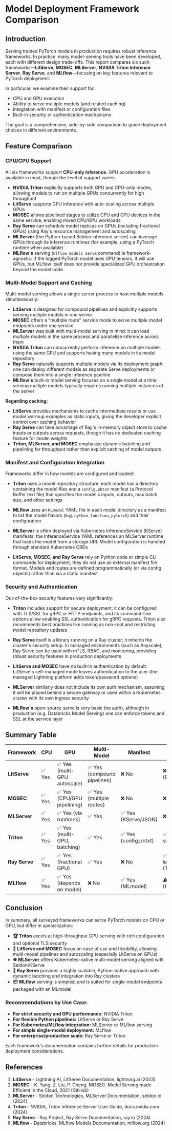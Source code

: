 # Model Deployment Framework Comparison

## Introduction

Serving trained PyTorch models in production requires robust inference frameworks. In practice, many model-serving tools have been developed, each with different design trade-offs. This report compares six such frameworks—**LitServe**, **MOSEC**, **MLServer**, **NVIDIA Triton Inference Server**, **Ray Serve**, and **MLflow**—focusing on key features relevant to PyTorch deployment. 

In particular, we examine their support for:
- CPU and GPU execution
- Ability to serve multiple models (and related caching)
- Integration with manifest or configuration files
- Built-in security or authentication mechanisms

The goal is a comprehensive, side-by-side comparison to guide deployment choices in different environments.

## Feature Comparison

### CPU/GPU Support

All six frameworks support **CPU-only inference**. GPU acceleration is available in most, though the level of support varies:

- **NVIDIA Triton** explicitly supports both GPU and CPU-only modes, allowing models to run on multiple GPUs concurrently for high throughput
- **LitServe** supports GPU inference with auto-scaling across multiple GPUs
- **MOSEC** allows pipelined stages to utilize CPU and GPU devices in the same service, enabling mixed CPU/GPU workloads
- **Ray Serve** can schedule model replicas on GPUs (including fractional GPUs) using Ray's resource management and autoscaling
- **MLServer** (the Python-based Seldon inference server) can leverage GPUs through its inference runtimes (for example, using a PyTorch runtime when available)
- **MLflow's** serving (`mlflow models serve` command) is framework-agnostic: if the logged PyTorch model uses GPU tensors, it will use GPUs, but MLflow itself does not provide specialized GPU orchestration beyond the model code

### Multi-Model Support and Caching

Multi-model serving allows a single server process to host multiple models simultaneously:

- **LitServe** is designed for compound pipelines and explicitly supports serving multiple models in one server
- **MOSEC** offers a "multiple route" service mode to serve multiple model endpoints under one service
- **MLServer** was built with multi-model serving in mind: it can load multiple models in the same process and parallelize inference across them
- **NVIDIA Triton** can concurrently perform inference on multiple models using the same GPU and supports having many models in its model repository
- **Ray Serve** naturally supports multiple models via its deployment graph: one can deploy different models as separate Serve deployments or compose them into a single inference pipeline
- **MLflow's** built-in model serving focuses on a single model at a time; serving multiple models typically requires running multiple instances of the server

**Regarding caching:**
- **LitServe** provides mechanisms to cache intermediate results or use model warmup examples as static inputs, giving the developer explicit control over caching behavior
- **Ray Serve** can take advantage of Ray's in-memory object store to cache inputs or outputs across requests, though it has no dedicated caching feature for model weights
- **Triton, MLServer, and MOSEC** emphasize dynamic batching and pipelining for throughput rather than explicit caching of model outputs

### Manifest and Configuration Integration

Frameworks differ in how models are configured and loaded:

- **Triton** uses a model repository structure: each model has a directory containing the model files and a `config.pbtxt` manifest (a Protocol Buffer text file) that specifies the model's inputs, outputs, max batch size, and other settings

- **MLflow** uses an `MLmodel` YAML file in each model directory as a manifest to list the model flavors (e.g. `python_function`, `pytorch`) and their configuration

- **MLServer** is often deployed via Kubernetes InferenceService (KServe) manifests: the InferenceService YAML references an MLServer runtime that loads the model from a storage URI. Model configuration is handled through standard Kubernetes CRDs

- **LitServe, MOSEC, and Ray Serve** rely on Python code or simple CLI commands for deployment; they do not use an external manifest file format. Models and routes are defined programmatically (or via config objects) rather than via a static manifest

### Security and Authentication

Out-of-the-box security features vary significantly:

- **Triton** includes support for secure deployment: it can be configured with TLS/SSL for gRPC or HTTP endpoints, and its command-line options allow enabling SSL authentication for gRPC requests. Triton also recommends best practices like running as non-root and restricting model repository updates

- **Ray Serve** itself is a library running on a Ray cluster; it inherits the cluster's security setup. In managed environments (such as Anyscale), Ray Serve can be used with mTLS, RBAC, and monitoring, providing robust security features in production deployments

- **LitServe and MOSEC** have no built-in authentication by default: LitServe's self-managed mode leaves authentication to the user (the managed Lightning platform adds token/password options)

- **MLServer** similarly does not include its own auth mechanism, assuming it will be placed behind a secure gateway or used within a Kubernetes cluster with its own ingress security

- **MLflow's** open-source serve is very basic (no auth), although in production (e.g. Databricks Model Serving) one can enforce tokens and SSL at the service layer

## Summary Table

| Framework | CPU | GPU | Multi-Model | Manifest | Security |
|-----------|-----|-----|-------------|----------|----------|
| **LitServe** | ✅ Yes | ✅ Yes (multi-GPU autoscale) | ✅ Yes (compound pipelines) | ❌ No | ❌ None (DIY) |
| **MOSEC** | ✅ Yes | ✅ Yes (CPU/GPU pipelining) | ✅ Yes (multiple routes) | ❌ No | ❌ None |
| **MLServer** | ✅ Yes | ✅ Yes (via runtimes) | ✅ Yes | ✅ Yes (KServe/JSON) | ❌ None |
| **Triton** | ✅ Yes | ✅ Yes (multi-GPU, batching) | ✅ Yes | ✅ Yes (config.pbtxt) | ✅ TLS/SSL support |
| **Ray Serve** | ✅ Yes | ✅ Yes (fractional GPU) | ✅ Yes | ❌ No | ✅ Cluster-level (TLS/RBAC) |
| **MLflow** | ✅ Yes | ✅ Yes (depends on model) | ❌ No | ✅ Yes (MLmodel) | ⚠️ Basic (token/SSL) |

## Conclusion

In summary, all surveyed frameworks can serve PyTorch models on CPU or GPU, but differ in specialization:

- **🏆 Triton** excels at high-throughput GPU serving with rich configuration and optional TLS security
- **🚀 LitServe and MOSEC** focus on ease of use and flexibility, allowing multi-model pipelines and autoscaling (especially LitServe on GPUs)
- **☸️ MLServer** offers Kubernetes-native multi-model serving aligned with Seldon/KServe
- **🐍 Ray Serve** provides a highly scalable, Python-native approach with dynamic batching and integration into Ray clusters
- **📦 MLflow** serving is simplest and is suited for single-model endpoints packaged with an MLmodel

### Recommendations by Use Case:

- **For strict security and GPU performance:** NVIDIA Triton
- **For flexible Python pipelines:** LitServe or Ray Serve
- **For Kubernetes/MLflow integration:** MLServer or MLflow serving
- **For simple single-model deployment:** MLflow
- **For enterprise/production scale:** Ray Serve or Triton

Each framework's documentation contains further details for production deployment considerations.

## References

1. **LitServe** - Lightning AI, LitServe Documentation, lightning.ai (2023)
2. **MOSEC** - K. Yang, Z. Liu, P. Cheng, MOSEC: Model Serving made Efficient in the Cloud, 2021 (GitHub)
3. **MLServer** - Seldon Technologies, MLServer Documentation, seldon.io (2024)
4. **Triton** - NVIDIA, Triton Inference Server User Guide, docs.nvidia.com (2024)
5. **Ray Serve** - Ray Project, Ray Serve Documentation, ray.io (2024)
6. **MLflow** - Databricks, MLflow Models Documentation, mlflow.org (2024)

